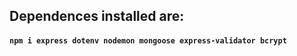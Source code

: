 ## Dependences installed are:
 #### `npm i express dotenv nodemon mongoose express-validator bcrypt`
